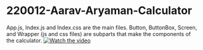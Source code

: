 # 220012-Aarav-Aryaman-Calculator
App.js, Index.js and Index.css are the main files. Button, ButtonBox, Screen, and Wrapper (js and css files) are subparts that make the components of the calculator.
[![Watch the video](https://github.com/AaravAryaman/220012-Aarav-Aryaman-Calculator/assets/131551391/32000072-ca74-4462-88b5-c526ccd33d74)](https://raw.githubusercontent.com/AaravAryaman/220012-Aarav-Aryaman-Calculator/main/assets/CalculatorApp.mp4)
